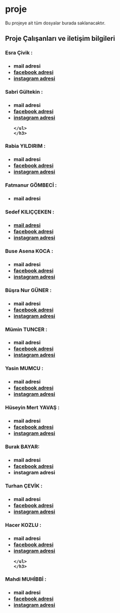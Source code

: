 # proje
Bu projeye ait tüm dosyalar burada saklanacaktır.


## Proje Çalışanları ve iletişim bilgileri




<div class="YK1">
<h3>Esra Çivik  :</h3>
<h3>
<ul>
    <li> mail adresi</li>
    <li> <a href="https://www.facebook.com/esra.civik?fref=ts" target="_blank">facebook adresi
    </a></li>
    <li><a href="https://www.instagram.com/fnr_engineer/?hl=tr"  target="_blank">instagram adresi
    </a></li>
    </ul>
    </h3>
 </div>

 <div class="YK2">
<h3>Sabri Gültekin :</h3>
<h3>
<ul >
    <li>mail adresi</li>
    <li> <a href="https://www.facebook.com/gultekinsabrice?fref=ts" target="_blank">facebook adresi</a></li>
    <li><a href="https://www.instagram.com/gultekinsabrice/?hl=tr" target="_blank">instagram adresi</a></li>
    
    </ul>
    </h3>
 </div>


<div class="YK3">
<h3>Rabia YILDIRIM  :</h3>
<h3>
<ul >
    <li>mail adresi</li>
    <li><a href="https://www.facebook.com/rabia.yldr?fref=ts" target="_blank">facebook adresi </a></li>
    <li><a href="https://www.instagram.com/_yildirimce/?hl=tr" target="_blank">instagram adresi
    </a></li>
    </ul>
    </h3>   
 </div>


<div class="YK4">
<h3>Fatmanur GÖMBECİ :</h3>
<h3>
<ul >
    <li>mail adresi</li>
    </ul>
    </h3>   
 </div>
<div class="YK5">
<h3>Sedef KILIÇÇEKEN  :</h3>
<h3>
<ul >
    <li><a href="mailto:sedefkiliccek@gmail.com"> mail adresi</a></li>
    <li><a href="https://www.facebook.com/rabia.yldr?fref=ts" target="_blank" >facebook adresi </a></li>
    <li><a href="https://www.instagram.com/sedefkilicceken1905/?hl=tr" target="_blank">instagram adresi </a></li>
    </ul>
    </h3>   
 </div>

 <div class="YK6">
<h3>Buse Asena KOCA  :</h3>
<h3>
<ul >
    <li>mail adresi</li>
    <li><a href="https://www.facebook.com/Buseasenak?fref=ts" target="_blank">facebook adresi </a></li>
    <li><a href="https://www.instagram.com/buseasenak/?hl=tr" target="_blank"> instagram adresi </a></li>
    </ul>
    </h3>   
 </div>

<div class="YK7">
<h3>Büşra Nur GÜNER  :</h3>
<h3>
<ul >
    <li>mail adresi</li>
    <li><a href="https://www.facebook.com/BhesRaa?fref=ts" target="_blank">facebook adresi </a> </li>
    <li><a href="https://www.instagram.com/busra.guner/?hl=tr" target="_blank">instagram adresi </a></li>
    </ul>
    </h3>   
 </div>

 <div class="YK8">
<h3>Mümin TUNCER :</h3>
<h3>
<ul >
    <li>mail adresi</li>
    <li><a href="https://www.facebook.com/09tuncer" target="_blank">facebook adresi </a></li>
    <li><a href="https://www.instagram.com/mntr1905/?hl=tr" target="_blank" > instagram adresi  </a></li>
    </ul>
    </h3>   
 </div>

 <div class="YK9">
<h3>Yasin MUMCU  :</h3>
<h3>
<ul >
    <li>mail adresi</li>
    <li><a href="https://www.facebook.com/yasin.mumcu.7?fref=ts" target="_blank">facebook adresi </a></li>
    <li><a href="https://www.instagram.com/yasinmumcu/?hl=tr"  target="_blank">instagram adresi </a></li>
    </ul>
    </h3>   
 </div>

 <div class="YK10">
<h3>Hüseyin Mert YAVAŞ :</h3>
<h3>
<ul >
    <li>mail adresi</li>
    <li><a href="https://www.facebook.com/rabia.yldr?fref=ts" target="_blank">facebook adresi </a></li>
    <li><a href="https://www.instagram.com/h.mertyavas/?hl=tr" target="_blank">instagram adresi</a></li>
    </ul>
    </h3>   
 </div>

<div class="YK11">
<h3>Burak BAYAR:</h3>
<h3>
<ul >
    <li>mail adresi</li>
    <li><a href="https://www.facebook.com/mrbrkbyr?fref=ts" target="_blank">facebook adresi </a></li>
    <li>instagram adresi</li>
    </ul>
    </h3>   
 </div>

 <div class="YK12">
<h3>Turhan ÇEVİK  :</h3>
<h3>
<ul >
    <li>mail adresi</li>
    <li><a href="https://www.facebook.com/rabia.yldr?fref=ts" target="_blank">facebook adresi </a></li>
    <li><a href="https://www.instagram.com/tarzan3126/?hl=tr" target="_blank">instagram adresi </a></li>
    </ul>
    </h3>   
 </div>

<div class="YK13">
<h3>Hacer KOZLU :</h3>
<h3>
<ul >
    <li>mail adresi</li>
    <li><a href="https://www.facebook.com/kz.hcr?fref=ts" target="_blank">facebook adresi </a></li>
    <li><a href ="https://www.instagram.com/hacerkozlu/?hl=tr" target="_blank">instagram adresi</a></li>
    
    </ul>
    </h3>   
 </div>

 <div class="YK14">
<h3>Mahdi MUHİBBİ  :</h3>
<h3>
<ul >
    <li>mail adresi</li>
    <li><a href="https://www.facebook.com/erasayko?fref=ts" target="_blank">facebook adresi </a></li>
    <li><a href ="https://www.instagram.com/mahdi.muhibbi/?hl=tr" target="_blank">instagram adresi</a></li>
    </ul>
    </h3>   





 
